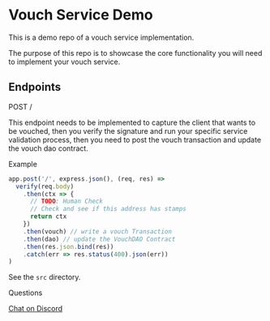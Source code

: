 # Vouch Service Demo

This is a demo repo of a vouch service implementation.

The purpose of this repo is to showcase the core functionality you will need to implement your vouch service.

## Endpoints

POST /

This endpoint needs to be implemented to capture the client that wants to be vouched, then you verify the signature and run your specific service validation process, then you need to post the vouch transaction and update the vouch dao contract.

Example

```js
app.post('/', express.json(), (req, res) =>
  verify(req.body)
    .then(ctx => {
      // TODO: Human Check
      // Check and see if this address has stamps
      return ctx
    })
    .then(vouch) // write a vouch Transaction
    .then(dao) // update the VouchDAO Contract
    .then(res.json.bind(res))
    .catch(err => res.status(400).json(err))
)

```


See the `src` directory.

Questions

[Chat on Discord](https://discord.gg/kNS7nmPHKH)
